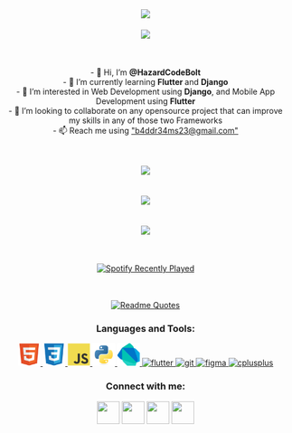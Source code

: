 <div align="center"> 
  <img src="https://images.weserv.nl/?url=avatars.githubusercontent.com/u/93418095?v=4&h=300&w=300&fit=cover&mask=circle&maxage=7d">  
  <br> <br>
  <img src="https://komarev.com/ghpvc/?username=HazardCodeBolt&style=flat">
</div>
<br>
<br>
<p align="center">
- 👋 Hi, I’m <strong>@HazardCodeBolt</strong> <br>
- 🌱 I’m currently learning <strong> Flutter </strong> and <strong> Django </strong> <br>
- 👀 I’m interested in Web Development using <strong>Django</strong>, and Mobile App Development using <strong>Flutter</strong> <br>
- 💞️ I’m looking to collaborate on any opensource project that can improve my skills in any of those two Frameworks <br>
- 📫 Reach me using <a href="mailto:b4ddr34ms23@gmail.com"> "b4ddr34ms23@gmail.com" <br>
</p>
<br>
<br>
<div align="center"> 
  <img src="https://github-readme-stats.vercel.app/api?username=HazardCodeBolt&theme=github_dark&show_icons=true&border_color=39d353&title_color=39d353">
  <br> <br> <br>
  <img src="https://github-readme-streak-stats.herokuapp.com/?user=HazardCodeBolt&theme=github-dark">
  <br> <br> <br>
  <img src="https://github-readme-stats.vercel.app/api/top-langs/?username=HazardCodeBolt&layout=compact&theme=github_dark&border_color=39d353&title_color=39d353">
  <br> <br> <br>
  
  ![Spotify Recently Played](https://spotify-recently-played-readme.vercel.app/api?user=2ieel1uuyd6kdgroezzkx68fl&count=5)
  <br> <br> <br>
  
  [![Readme Quotes](https://quotes-github-readme.vercel.app/api?type=horizontal&theme=dark)](https://github.com/piyushsuthar/github-readme-quotes)
</div>


<div align="center">
  <h3>Languages and Tools:</h3>
  <p> 
    <a href="https://www.w3.org/html/" target="_blank">
      <img src="https://github.com/devicons/devicon/blob/master/icons/html5/html5-original.svg" alt="html5" width="40" height="40" />
    </a>
    <a href="https://www.w3schools.com/css/" target="_blank">
      <img src="https://github.com/devicons/devicon/blob/master/icons/css3/css3-original.svg" alt="css3" width="40" height="40" />
    </a>
    <a href="https://www.javascript.com/" target="_blank">
      <img src="https://github.com/devicons/devicon/blob/master/icons/javascript/javascript-original.svg" alt="javascript" width="40" height="40" />
    </a>
    <a href="https://www.python.org" target="_blank">
      <img src="https://github.com/devicons/devicon/blob/master/icons/python/python-original.svg" alt="python" width="40" height="40" />
    </a>
    <a href="https://dart.dev/" target="_blank">
      <img src="https://github.com/devicons/devicon/blob/master/icons/dart/dart-original.svg" alt="cplusplus" width="40" height="40" />
    </a>
    <a href="https://flutter.dev" target="_blank">
      <img src="https://www.vectorlogo.zone/logos/flutterio/flutterio-icon.svg" alt="flutter" width="40" height="40" />
    </a>
    <a href="https://git-scm.com/" target="_blank">
      <img src="https://www.vectorlogo.zone/logos/git-scm/git-scm-icon.svg" alt="git" width="40" height="40" />
    </a>
    <a href="https://www.figma.com/" target="_blank">
      <img src="https://www.vectorlogo.zone/logos/figma/figma-icon.svg" alt="figma" width="40" height="40" />
    </a>
    <a href="https://www.w3schools.com/cpp/" target="_blank">
      <img src="https://img.icons8.com/color/344/c-plus-plus-logo.png" alt="cplusplus" width="40" height="40" />
    </a>
  </p>
</div>


<h3 align="center">Connect with me:</h3>
<p align="center">
  <a href="https://twitter.com/2daySaeed" target="blank"><img align="center" src="https://cdn-icons-png.flaticon.com/512/733/733579.png" alt="" height="40" width="40" /></a>
  <a href="https://www.linkedin.com/in/saeed-al-qassabi-a5b916201/" target="blank"><img align="center" src="https://cdn-icons-png.flaticon.com/512/3536/3536505.png" alt="" height="40" width="40" /></a>
  <a href="https://www.instagram.com/saeed_2day/" target="blank"><img align="center" src="https://cdn-icons-png.flaticon.com/512/2111/2111463.png" alt="" height="40" width="40" /></a>
  <a href="https://www.youtube.com/channel/UCY1Rgaw6b-F0ihI6_bLF8dg" target="blank"><img align="center" src="https://cdn-icons-png.flaticon.com/512/1384/1384060.png" alt="" height="40" width="40" /></a>
</p>

